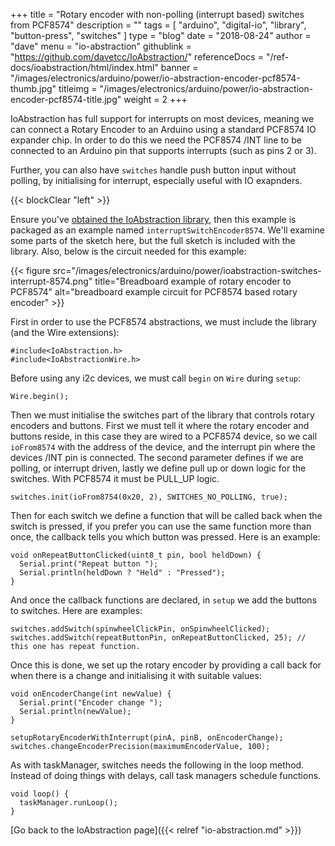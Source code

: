 +++
title = "Rotary encoder with non-polling (interrupt based) switches from PCF8574"
description = ""
tags = [ "arduino", "digital-io", "library", "button-press", "switches" ]
type = "blog"
date = "2018-08-24"
author =  "dave"
menu = "io-abstraction"
githublink = "https://github.com/davetcc/IoAbstraction/"
referenceDocs = "/ref-docs/ioabstraction/html/index.html"
banner = "/images/electronics/arduino/power/io-abstraction-encoder-pcf8574-thumb.jpg"
titleimg = "/images/electronics/arduino/power/io-abstraction-encoder-pcf8574-title.jpg"
weight = 2
+++

IoAbstraction has full support for interrupts on most devices, meaning we can connect a Rotary Encoder 
to an Arduino using a standard PCF8574 IO expander chip. In order to do this we need the PCF8574 /INT line to 
be connected to an Arduino pin that supports interrupts (such as pins 2 or 3).

Further, you can also have `switches` handle push button input without polling, by initialising for interrupt, especially
useful with IO exapnders.

{{< blockClear "left" >}}

Ensure you've [obtained the IoAbstraction library](https://github.com/davetcc/IoAbstraction/), then this example is packaged
as an example named `interruptSwitchEncoder8574`. We'll examine some parts of the sketch here, but the full sketch
is included with the library. Also, below is the circuit needed for this example:


{{< figure src="/images/electronics/arduino/power/ioabstraction-switches-interrupt-8574.png" title="Breadboard example of rotary encoder to PCF8574" alt="breadboard example circuit for PCF8574 based rotary encoder" >}}

First in order to use the PCF8574 abstractions, we must include the library (and the Wire extensions):

    #include<IoAbstraction.h>
    #include<IoAbstractionWire.h>
    
Before using any i2c devices, we must call `begin` on `Wire` during `setup`:

    Wire.begin();

Then we must initialise the switches part of the library that controls rotary encoders and buttons.
First we must tell it where the rotary encoder and buttons reside, in this case they are wired to a 
PCF8574 device, so we call `ioFrom8574` with the address of the device, and the interrupt pin where the
devices /INT pin is connected. The second parameter defines if we are polling, or interrupt driven, lastly
we define pull up or down logic for the switches. With PCF8574 it must be PULL_UP logic.

    switches.init(ioFrom8754(0x20, 2), SWITCHES_NO_POLLING, true);

Then for each switch we define a function that will be called back when the switch is pressed, if you
prefer you can use the same function more than once, the callback tells you which button was pressed.
Here is an example:

    void onRepeatButtonClicked(uint8_t pin, bool heldDown) {
      Serial.print("Repeat button ");
      Serial.println(heldDown ? "Held" : "Pressed");
    }

And once the callback functions are declared, in `setup` we add the buttons to switches. Here are examples:

    switches.addSwitch(spinwheelClickPin, onSpinwheelClicked);
    switches.addSwitch(repeatButtonPin, onRepeatButtonClicked, 25); // this one has repeat function.
    
Once this is done, we set up the rotary encoder by providing a call back for when there is a change and initialising
it with suitable values:

    void onEncoderChange(int newValue) {
      Serial.print("Encoder change ");
      Serial.println(newValue);
    }

    setupRotaryEncoderWithInterrupt(pinA, pinB, onEncoderChange);
    switches.changeEncoderPrecision(maximumEncoderValue, 100);
    
As with taskManager, switches needs the following in the loop method. Instead of doing things with delays, call task
managers schedule functions.

    void loop() {
      taskManager.runLoop();  
    } 

[Go back to the IoAbstraction page]({{< relref "io-abstraction.md" >}})    